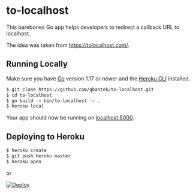 
# to-localhost

This barebones Go app helps developers to redirect a callback URL to localhost.

The idea was taken from https://tolocalhost.com/.

## Running Locally

Make sure you have [Go](http://golang.org/doc/install) version 1.17 or newer 
and the [Heroku CLI](https://devcenter.heroku.com/articles/heroku-cli) installed.

```sh
$ git clone https://github.com/qbantek/to-localhost.git
$ cd to-localhost
$ go build -o bin/to-localhost -v .
$ heroku local
```

Your app should now be running on [localhost:5000](http://localhost:5000/).

## Deploying to Heroku

```sh
$ heroku create
$ git push heroku master
$ heroku open
```

or

[![Deploy](https://www.herokucdn.com/deploy/button.png)](https://heroku.com/deploy)
